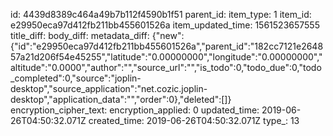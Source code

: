 id: 4439d8389c464a49b7b112f4590b1f51
parent_id: 
item_type: 1
item_id: e29950eca97d412fb211bb455601526a
item_updated_time: 1561523657555
title_diff: 
body_diff: 
metadata_diff: {"new":{"id":"e29950eca97d412fb211bb455601526a","parent_id":"182cc7121e264857a21d206f54e45255","latitude":"0.00000000","longitude":"0.00000000","altitude":"0.0000","author":"","source_url":"","is_todo":0,"todo_due":0,"todo_completed":0,"source":"joplin-desktop","source_application":"net.cozic.joplin-desktop","application_data":"","order":0},"deleted":[]}
encryption_cipher_text: 
encryption_applied: 0
updated_time: 2019-06-26T04:50:32.071Z
created_time: 2019-06-26T04:50:32.071Z
type_: 13